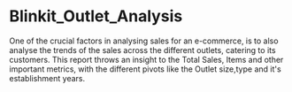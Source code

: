 # Blinkit_Outlet_Analysis

One of the crucial factors in analysing sales for an e-commerce, is to also analyse the trends of the sales across the different outlets, catering to its customers.
This report throws an insight to the Total Sales, Items and other important metrics, with the different pivots like the Outlet size,type and it's establishment years.
